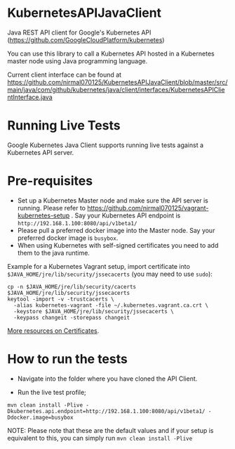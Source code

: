 KubernetesAPIJavaClient
=======================

Java REST API client for Google's Kubernetes API (https://github.com/GoogleCloudPlatform/kubernetes)

You can use this library to call a Kubernetes API hosted in a Kubernetes master node using Java programming language.

Current client interface can be found at https://github.com/nirmal070125/KubernetesAPIJavaClient/blob/master/src/main/java/com/github/kubernetes/java/client/interfaces/KubernetesAPIClientInterface.java

Running Live Tests
==================

Google Kubernetes Java Client supports running live tests against a Kubernetes API server.

Pre-requisites
==============

* Set up a Kubernetes Master node and make sure the API server is running. Please refer to https://github.com/nirmal070125/vagrant-kubernetes-setup . Say your Kubernetes API endpoint is ```http://192.168.1.100:8080/api/v1beta1/```
* Please pull a preferred docker image into the Master node. Say your preferred docker image is ```busybox```.
* When using Kubernetes with self-signed certificates you need to add them to the java runtime.

Example for a Kubernetes Vagrant setup, import certificate into `$JAVA_HOME/jre/lib/security/jssecacerts`
(you may need to use `sudo`):

    cp -n $JAVA_HOME/jre/lib/security/cacerts $JAVA_HOME/jre/lib/security/jssecacerts
    keytool -import -v -trustcacerts \
      -alias kubernetes-vagrant -file ~/.kubernetes.vagrant.ca.crt \
      -keystore $JAVA_HOME/jre/lib/security/jssecacerts \
      -keypass changeit -storepass changeit


[More resources on Certificates](http://erikzaadi.com/2011/09/09/connecting-jenkins-to-self-signed-certificated-servers/).


How to run the tests
====================

* Navigate into the folder where you have cloned the API Client.

* Run the live test profile;

```mvn clean install -Plive -Dkubernetes.api.endpoint=http://192.168.1.100:8080/api/v1beta1/ -Ddocker.image=busybox```


NOTE: Please note that these are the default values and if your setup is equivalent to this, you can simply run ```mvn clean install -Plive```

